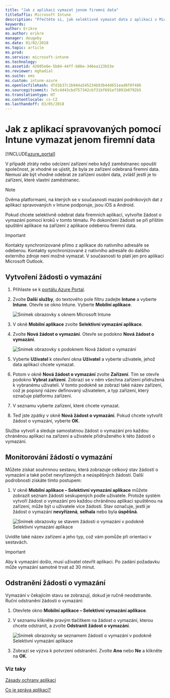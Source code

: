 ```yaml
---
title: "Jak z aplikací vymazat jenom firemní data"
titleSuffix: Microsoft Intune
description: "Přečtěte si, jak selektivně vymazat data z aplikací v Microsoft Intune."
keywords: 
author: Erikre
ms.author: erikre
manager: dougeby
ms.date: 01/02/2018
ms.topic: article
ms.prod: 
ms.service: microsoft-intune
ms.technology: 
ms.assetid: 42605e6e-5b84-44ff-b86e-346ea123b53e
ms.reviewer: mghadial
ms.suite: ems
ms.custom: intune-azure
ms.openlocfilehash: dfd1b37c1b944a545234b93b44d651ead8f0f486
ms.sourcegitcommit: 7e5c4d43cbd757342cb731bf691ef3891b0792b5
ms.translationtype: HT
ms.contentlocale: cs-CZ
ms.lasthandoff: 03/05/2018
---
```

# <a name="how-to-wipe-only-corporate-data-from-intune-managed-apps"></a>Jak z aplikací spravovaných pomocí Intune vymazat jenom firemní data

[!INCLUDE[azure_portal](./includes/azure_portal.md)]

V případě ztráty nebo odcizení zařízení nebo když zaměstnanec opouští společnost, je vhodné se ujistit, že byla ze zařízení odebraná firemní data. Nemusí ale být vhodné odebrat ze zařízení osobní data, zvlášť jestli je to zařízení, které vlastní zaměstnanec.

>[!NOTE]
> Dvěma platformami, na kterých se v současnosti mazání podnikových dat z aplikací spravovaných v Intune podporuje, jsou iOS a Android.

Pokud chcete selektivně odebrat data firemních aplikací, vytvořte žádost o vymazání pomocí kroků v tomto tématu. Po dokončení žádosti se při příštím spuštění aplikace na zařízení z aplikace odeberou firemní data.

>[!IMPORTANT]
> Kontakty synchronizované přímo z aplikace do nativního adresáře se odeberou. Kontakty synchronizované z nativního adresáře do dalšího externího zdroje není možné vymazat. V současnosti to platí jen pro aplikaci Microsoft Outlook.

## <a name="create-a-wipe-request"></a>Vytvoření žádosti o vymazání

1.  Přihlaste se k [portálu Azure Portal](https://portal.azure.com).

2.  Zvolte **Další služby**, do textového pole filtru zadejte **Intune** a vyberte **Intune**. Otevře se okno Intune. Vyberte **Mobilní aplikace**.

    ![Snímek obrazovky s oknem Microsoft Intune](./media/apps-selective-wipe01.png)

3.  V okně **Mobilní aplikace** zvolte **Selektivní vymazání aplikace**.

4.  Zvolte **Nová žádost o vymazání**. Otevře se podokno **Nová žádost o vymazání**.

    ![Snímek obrazovky s podoknem Nová žádost o vymazání](./media/AzurePortal_MAM_NewWipeRequest.png)

5.  Vyberte **Uživatel** k otevření okna **Uživatel** a vyberte uživatele, jehož data aplikací chcete vymazat.

6.  Potom v okně **Nová žádost o vymazání** zvolte **Zařízení**. Tím se otevře podokno **Vybrat zařízení**. Zobrazí se v něm všechna zařízení přidružená k vybranému uživateli. V tomto podokně se zobrazí také název zařízení, což je popisný název definovaný uživatelem, a typ zařízení, který označuje platformu zařízení. 

7. V seznamu vyberte zařízení, které chcete vymazat.

8.  Teď jste zpátky v okně **Nová žádost o vymazání**. Pokud chcete vytvořit žádost o vymazání, vyberte **OK**.

Služba vytvoří a sleduje samostatnou žádost o vymazání pro každou chráněnou aplikaci na zařízení a uživatele přidruženého k této žádosti o vymazání.

## <a name="monitor-your-wipe-requests"></a>Monitorování žádostí o vymazání

Můžete získat souhrnnou sestavu, která zobrazuje celkový stav žádostí o vymazání a také počet nevyřízených a neúspěšných žádostí. Další podrobnosti získáte tímto postupem:

1.  V okně **Mobilní aplikace – Selektivní vymazání aplikace** můžete zobrazit seznam žádostí seskupených podle uživatele. Protože systém vytvoří žádost o vymazání pro každou chráněnou aplikaci spuštěnou na zařízení, může být u uživatele více žádostí. Stav označuje, jestli je žádost o vymazání **nevyřízená**, **selhala** nebo byla **úspěšná**.

    ![Snímek obrazovky se stavem žádosti o vymazání v podokně Selektivní vymazání aplikace](./media/wipe-request-status-1.png)

Uvidíte také název zařízení a jeho typ, což vám pomůže při orientaci v sestavách.

>[!IMPORTANT]
> Aby k vymazání došlo, musí uživatel otevřít aplikaci. Po zadání požadavku může vymazání samotné trvat až 30 minut.

## <a name="delete-a-wipe-request"></a>Odstranění žádosti o vymazání

Vymazání v čekajícím stavu se zobrazují, dokud je ručně neodstraníte. Ruční odstranění žádosti o vymazání:

1.  Otevřete okno **Mobilní aplikace – Selektivní vymazání aplikace**.

2.  V seznamu klikněte pravým tlačítkem na žádost o vymazání, kterou chcete odstranit, a zvolte **Odstranit žádost o vymazání**.

    ![Snímek obrazovky se seznamem žádostí o vymazání v podokně Selektivní vymazání aplikace](./media/delete-wipe-request.png)

3.  Zobrazí se výzva k potvrzení odstranění. Zvolte **Ano** nebo **Ne** a klikněte na **OK**.

### <a name="see-also"></a>Viz taky
[Zásady ochrany aplikací](app-protection-policy.md)

[Co je správa aplikací?](app-management.md)
